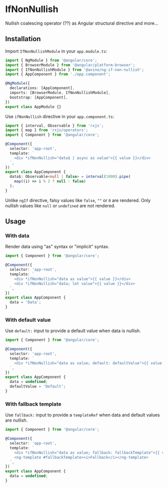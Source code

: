 # IfNonNullish

Nullish coalescing operator (??) as Angular structural directive and more...

## Installation

Import `IfNonNullishModule` in your `app.module.ts`:

```ts
import { NgModule } from '@angular/core';
import { BrowserModule } from '@angular/platform-browser';
import { IfNonNullishModule } from '@avine/ng-if-non-nullish';
import { AppComponent } from './app.component';

@NgModule({
  declarations: [AppComponent],
  imports: [BrowserModule, IfNonNullishModule],
  bootstrap: [AppComponent],
})
export class AppModule {}
```

Use `ifNonNullish` directive in your `app.component.ts`:

```ts
import { interval, Observable } from 'rxjs';
import { map } from 'rxjs/operators';
import { Component } from '@angular/core';

@Component({
  selector: 'app-root',
  template: `
    <div *ifNonNullish="data$ | async as value">{{ value }}</div>
  `,
})
export class AppComponent {
  data$: Observable<null | false> = interval(1000).pipe(
    map((i) => i % 2 ? null : false)
  );
}
```

Unlike `ngIf` directive, falsy values like `false`, `""` or `0` are rendered.
Only nullish values like `null` or `undefined` are not rendered.

## Usage

### With data

Render data using "as" syntax or "implicit" syntax.

```ts
import { Component } from '@angular/core';

@Component({
  selector: 'app-root',
  template: `
    <div *ifNonNullish="data as value">{{ value }}</div>
    <div *ifNonNullish="data; let value">{{ value }}</div>
  `,
})
export class AppComponent {
  data = 'Data';
}
```

### With default value

Use `default:` input to provide a default value when data is nullish.

```ts
import { Component } from '@angular/core';

@Component({
  selector: 'app-root',
  template: `
    <div *ifNonNullish="data as value; default: defaultValue">{{ value }}</div>
  `,
})
export class AppComponent {
  data = undefined;
  defaultValue = 'Default';
}
```

### With fallback template

Use `fallback:` input to provide a `templateRef` when data and default values are nullish.

```ts
import { Component } from '@angular/core';

@Component({
  selector: 'app-root',
  template: `
    <div *ifNonNullish="data as value; fallback: fallbackTemplate">{{ value }}</div>
    <ng-template #fallbackTemplate><i>Fallback</i></ng-template>
  `,
})
export class AppComponent {
  data = undefined;
}
```
